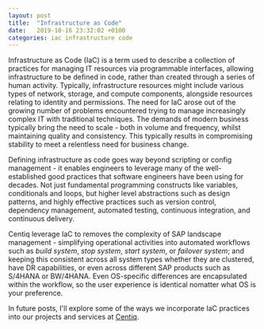 ```yaml
---
layout: post
title:  "Infrastructure as Code"
date:   2019-10-16 23:32:02 +0100
categories: iac infrastructure code
---
```

Infrastructure as Code (IaC) is a term used to describe a collection of practices for managing IT resources via programmable interfaces, allowing infrastructure to be defined in code, rather than created through a series of human activity. Typically, infrastructure resources might include various types of network, storage, and compute components, alongside resources relating to identity and permissions. The need for IaC arose out of the growing number of problems encountered trying to manage increasingly complex IT with traditional techniques. The demands of modern business typically bring the need to scale - both in volume and frequency, whilst maintaining quality and consistency. This typically results in compromising stability to meet a relentless need for business change.

Defining infrastructure as code goes way beyond scripting or config management - it enables engineers to leverage many of the well-established good practices that software engineers have been using for decades. Not just fundamental programming constructs like variables, conditionals and loops, but higher level abstractions such as design patterns, and highly effective practices such as version control, dependency management, automated testing, continuous integration, and continuous delivery.

Centiq leverage IaC to removes the complexity of SAP landscape management - simplifying operational activities into automated workflows such as _build system_, _stop system_, _start system_, or _failover system_; and keeping this consistent across all system types whether they are clustered, have DR capabilities, or even across different SAP products such as S/4HANA or BW/4HANA. Even OS-specific differences are encapsulated within the workflow, so the user experience is identical nomatter what OS is your preference.

In future posts, I'll explore some of the ways we incorporate IaC practices into our projects and services at [Centiq][centiq].

[centiq]: https://centiq.co.uk
